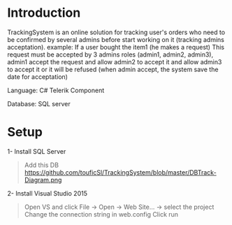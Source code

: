 # Introduction
TrackingSystem is an online solution for tracking user's orders who need to be confirmed by several admins before start working on it (tracking admins acceptation).
example: 
If a user bought the item1 (he makes a request) 
This request must be accepted by 3 admins roles (admin1, admin2, admin3), admin1 accept the request and allow admin2 to accept it and allow admin3 to accept it or it will be refused (when admin accept, the system save the date for acceptation)

Language:
C# 
Telerik Component

Database:
SQL server
 
# Setup
  
1- Install SQL Server
  > Add this DB https://github.com/touficSl/TrackingSystem/blob/master/DBTrack-Diagram.png
  
  
2- Install Visual Studio 2015
  > Open VS and click File -> Open -> Web Site... -> select the project
  > Change the connection string in web.config
  > Click run
  
